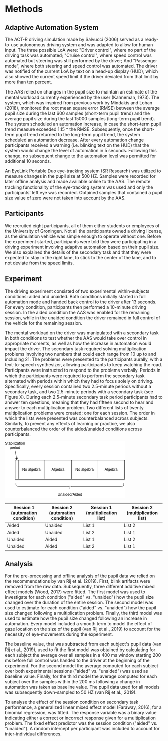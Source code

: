 # Methods

## Adaptive Automation System

The ACT-R driving simulation made by Salvucci (2006) served as a ready-to-use autonomous driving system and was adapted to allow for human input. The three possible LoA were: "Driver control", where no part of the driving task was automated; "Cruise control", where speed control was automated but steering was still performed by the driver; And "Passenger mode", where both steering and speed control was automated. The driver was notified of the current LoA by text on a head-up display (HUD), which also showed the current speed limit if the driver deviated from that limit by more than ten percent.

The AAS relied on changes in the pupil size to maintain an estimate of the mental workload currently experienced by the user (Kahneman, 1973). The system, which was inspired from previous work by Mindakis and Lohan (2018), monitored the root mean square error (RMSE) between the average pupil size during the last 600 samples (short-term pupil trend) and the average pupil size during the last 15000 samples (long-term pupil trend). The system scheduled an automation increase, in case the short-term pupil trend measure exceeded 1.15 * the RMSE. Subsequently, once the short-term pupil trend returned to the long-term pupil trend, the system scheduled an automation decrease. After every automation change participants received a warning (i.e. blinking text on the HUD) that the system would change the level of automation in 5 seconds. Following this change, no subsequent change to the automation level was permitted for additional 10 seconds.

An EyeLink Portable Duo eye-tracking system (SR Research) was utilized to measure changes in the pupil size at 500 HZ. Samples were recorded for later offline analysis and made available online to the AAS. The remote tracking functionality of the eye-tracking system was used and only the participants' left eye was recorded. Obtained samples that contained a pupil size value of zero were not taken into account by the AAS.

## Participants

We recruited eight participants, all of them either students or employees of the University of Groningen. Not all the participants owned a driving license, as the simulation vehicle was simple enough to operate without one. Before the experiment started, participants were told they were participating in a driving experiment involving adaptive automation based on their pupil size. We also explained the details of the secondary task and that they were expected to stay in the right lane, to stick to the center of the lane, and to not deviate from the speed limits.

## Experiment
The driving experiment consisted of two experimental within-subjects conditions: aided and unaided. Both conditions initially started in full automation mode and handed back control to the driver after 13 seconds. For every condition, participants then performed a 10-minute driving session. In the aided condition the AAS was enabled for the remaining session, while in the unaided condition the driver remained in full control of the vehicle for the remaining session.

The mental workload on the driver was manipulated with a secondary task in both conditions to test whether the AAS would take over control in appropriate moments, as well as how the increase in automation would impact the driver. The secondary task required solving multiplication problems involving two numbers that could each range from 10 up to and including 21. The problems were presented to the participants aurally, with a text-to-speech synthesizer, allowing participants to keep watching the road. Participants were instructed to respond to the problems verbally. Periods in which the participants were required to perform the secondary task alternated with periods within which they had to focus solely on driving. Specifically, every session contained two 2.5-minute periods without a secondary task, and two 2.5-minute periods with a secondary task (see Figure X). During each 2.5-minute secondary task period participants had to answer ten questions, meaning that they had fifteen second to hear and answer to each multiplication problem. Two different lists of twenty multiplication problems were created; one for each session. The order in which the lists were presented was counterbalanced across subjects. Similarly, to prevent any effects of learning or practice, we also counterbalanced the order of the aided/unaided conditions across participants.

![experiment set-up](images/experiment_set-up.png "Experiment set-up")


| Session 1 (automation condition) | Session 2 (automation condition) | Session 1 (multiplication list) | Session 2 (multiplication list) |
|----------------------------------|----------------------------------|---------------------------------|---------------------------------|
| Aided                            | Unaided                          | List 1                          | List 2                          |
| Aided                            | Unaided                          | List 2                          | List 1                          |
| Unaided                          | Aided                            | List 1                          | List 2                          |
| Unaided                          | Aided                            | List 2                          | List 1                          |

## Analysis
For the pre-processing and offline analysis of the pupil data we relied on the recommendations by van Rij et al. (2019). First, blink artifacts were removed from the raw data. Subsequently, three different additive mixed effect models (Wood, 2017) were fitted. The first model was used to investigate for each condition ("aided" vs. "unaided") how the pupil size changed over the duration of the entire session. The second model was used to estimate for each condition ("aided" vs. "unaided") how the pupil size changed following a multiplication problem. Finally, the third model was used to estimate how the pupil size changed following an increase in automation. Every model included a smooth term to model the effect of gaze location on the size of the pupil (van Rij et al., 2019) to account for the necessity of eye-movements during the experiment.

The baseline value, that was subtracted from each subject's pupil data (van Rij et al., 2019), used to fit the first model was obtained by calculating for each subject the average over all samples in a 400 ms window starting 200 ms before full control was handed to the driver at the beginning of the experiment. For the second model the average computed for each subject over both experimental sessions ("aided" vs. "unaided") was used as baseline value. Finally, for the third model the average computed for each subject over the samples within the 200 ms following a change in automation was taken as baseline value. The pupil data used for all models was subsequently down-sampled to 50 HZ (van Rij et al., 2019).

To analyse the effect of the session condition on secondary task performance, a generalized linear mixed effect model (Faraway, 2016), for a binomial regression, was fitted. The response variable was a binary value indicating either a correct or incorrect response given for a multiplication problem. The fixed effect predictor was the session condition ("aided" vs. "unaided"). A random intercept per participant was included to account for inter-individual differences.

